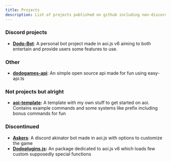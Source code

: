 ```yaml
---
title: Projects
description: List of projects published on github including non-discord ones
---
```


### Discord projects

* [**Dodo-Bot**](https://github.com/DodoGames7/Dodo-Bot/tree/v2): A personal bot project made in aoi.js v6 aiming to both entertain and provide users some features to use.

### Other
* [**dodogames-api**](https://github.com/DodoGames7/dodogames-api): An simple open source api made for fun using easy-api.ts

### Not projects but alright

* [**aoi-template**](https://github.com/DodoGames7/aoi-template)**:** A template with my own stuff to get started on aoi. Contains example commands and some systems like prefix including bonus commands for fun

### Discontinued
* [**Askers**](https://github.com/DodoGames7/Askers): A discord akinator bot made in aoi.js with options to customize the game 
* [**Dodoplugins.js**](https://github.com/dodoGames-s-Studios/dodoplugins.js)**:** An package dedicated to aoi.js v6 which loads few custom supposedly special functions